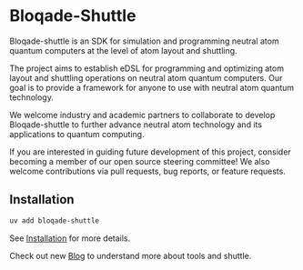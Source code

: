 # Bloqade-Shuttle

Bloqade-shuttle is an SDK for simulation and programming neutral atom quantum computers
at the level of atom layout and  shuttling.

The project aims to establish eDSL for programming and optimizing atom layout and
shuttling operations on neutral atom quantum computers. Our goal is to provide a
framework for anyone to use with neutral atom quantum technology.

We welcome industry and academic partners to collaborate to develop Bloqade-shuttle to
further advance neutral atom technology and its applications to quantum computing.

If you are interested in guiding future development of this project, consider becoming a
member of our open source steering committee!  We also welcome contributions via pull
requests, bug reports, or feature requests.

## Installation

```bash
uv add bloqade-shuttle
```
<!--- TODO: update links to point to documentation website once available. --->
See [Installation](https://improved-dollop-7j6z8v7.pages.github.io/dev/install) for more details.

Check out new [Blog](https://improved-dollop-7j6z8v7.pages.github.io/dev/blog/) to understand more about tools and shuttle.
